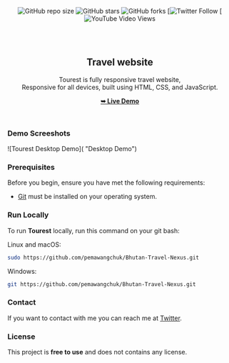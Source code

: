 <div align="center">
  
  ![GitHub repo size]()
  ![GitHub stars]()
  ![GitHub forks]()
[![Twitter Follow]()
  [![YouTube Video Views]()

  <br />
  <br />

  <h2 align="center"> Travel website</h2>

  Tourest is fully responsive travel website, <br />Responsive for all devices, built using HTML, CSS, and JavaScript.

  <a href="https://pemawangchuk.github.io/Bhutan-Travel-Nexus/"><strong>➥ Live Demo</strong></a>

</div>

<br />

### Demo Screeshots

![Tourest Desktop Demo]( "Desktop Demo")

### Prerequisites

Before you begin, ensure you have met the following requirements:

* [Git](https://git-scm.com/downloads "Download Git") must be installed on your operating system.

### Run Locally

To run **Tourest** locally, run this command on your git bash:

Linux and macOS:

```bash
sudo https://github.com/pemawangchuk/Bhutan-Travel-Nexus.git
```

Windows:

```bash
git https://github.com/pemawangchuk/Bhutan-Travel-Nexus.git
```

### Contact

If you want to contact with me you can reach me at [Twitter]().

### License

This project is **free to use** and does not contains any license.
